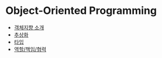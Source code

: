 # Object-Oriented Programming

- [객체지향 소개](introduce.md)
- [추상화](abstract.md)
- [타입](type.md)
- [역할/책임/협력](role_responsibility_cooperation.md)